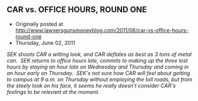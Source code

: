 ## CAR vs. OFFICE HOURS, ROUND ONE

 * Originally posted at http://www.lawyersgunsmoneyblog.com/2011/06/car-vs-office-hours-round-one
 * Thursday, June 02, 2011

_SEK shoots CAR a wilting look, and CAR deflates as best as 3 tons of metal can.  SEK returns to office hours late, commits to making up the three lost hours by staying an hour late on Wednesday and Thursday and coming in an hour early on Thursday.  SEK's not sure how CAR will feel about getting to campus at 9 a.m. on Thursday without employing the toll roads, but from the steely look on his face, it seems he really doesn't consider CAR's feelings to be relevant at the moment._